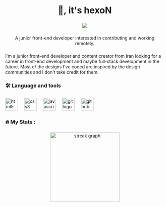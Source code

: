 <h1 align="center">👋, it's hexoN</h1>

###

<div align="center">
  <img src="https://visitor-badge.laobi.icu/badge?page_id=alihexon.alihexon&left_text=Visitors"  />
</div>

###

<p align="center">A junior front-end developer interested in contributing and working remotely.</p>

###

<p align="left">I'm a junior front-end developer and content creator from Iran looking for a career in front-end development and maybe full-stack development in the future. Most of the designs I've coded are inspired by the design communities and I don't take credit for them.</p>

###

<h3 align="left">🛠 Language and tools</h3>

###

<div align="left">
  <img src="https://cdn.jsdelivr.net/gh/devicons/devicon/icons/html5/html5-original.svg" height="40" alt="html5 logo"  />
  <img width="12" />
  <img src="https://cdn.jsdelivr.net/gh/devicons/devicon/icons/css3/css3-original.svg" height="40" alt="css3 logo"  />
  <img width="12" />
  <img src="https://cdn.jsdelivr.net/gh/devicons/devicon/icons/javascript/javascript-original.svg" height="40" alt="javascript logo"  />
  <img width="12" />
  <img src="https://cdn.jsdelivr.net/gh/devicons/devicon/icons/git/git-original.svg" height="40" alt="git logo"  />
  <img width="12" />
  <img src="https://cdn.jsdelivr.net/gh/devicons/devicon/icons/github/github-original.svg" height="40" alt="github logo"  />
</div>

###

<h3 align="left">🔥   My Stats :</h3>

###

<div align="center">
  <img src="https://streak-stats.demolab.com?user=alihexon&locale=en&mode=daily&theme=dark&hide_border=false&border_radius=5&order=3" height="220" alt="streak graph"  />
</div>

###

